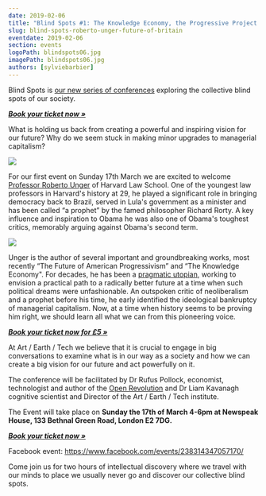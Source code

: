 ```yaml
---
date: 2019-02-06
title: "Blind Spots #1: The Knowledge Economy, the Progressive Project and the Future of Britain with Roberto Unger"
slug: blind-spots-roberto-unger-future-of-britain
eventdate: 2019-02-06
section: events
logoPath: blindspots06.jpg
imagePath: blindspots06.jpg
authors: [sylviebarbier]
---
```


Blind Spots is [our new series of conferences][blindspots] exploring the collective blind spots of our society.

***[Book your ticket now &raquo;][book]***

What is holding us back from creating a powerful and inspiring vision for our future? Why do we seem stuck in making minor upgrades to managerial capitalism?

<img src="/images/blindspots06.jpg">

[blindspots]: /institute/blind-spots/
[unger]: http://www.robertounger.com/en/

For our first event on Sunday 17th March we are excited to welcome [Professor Roberto Unger][unger] of Harvard Law School. One of the youngest law professors in Harvard's history at 29, he played a significant role in bringing democracy back to Brazil, served in Lula's government as a minister and has been called “a prophet” by the famed philosopher Richard Rorty. A key influence and inspiration to Obama he was also one of Obama's toughest critics, memorably arguing against Obama's second term.

<img src="/images/roberto-unger.jpg">

Unger is the author of several important and groundbreaking works, most recently “The Future of American Progressivism” and “The Knowledge Economy". For decades, he has been a [pragmatic utopian][utopian], working to envision a practical path to a radically better future at a time when such political dreams were unfashionable. An outspoken critic of neoliberalism and a prophet before his time, he early identified the ideological bankruptcy of managerial capitalism. Now, at a time when history seems to be proving him right, we should learn all what  we can from this pioneering voice.

[utopian]: /2017/10/20/pragmatic-utopians/

***[Book your ticket now for £5 &raquo;][book]***

At Art / Earth / Tech we believe that it is crucial to engage in big conversations to examine what is in our way as a society and how we can create a big vision for our future and act powerfully on it.

The conference will be facilitated by Dr Rufus Pollock, economist, technologist and author of the [Open Revolution][openrev] and Dr Liam Kavanagh cognitive scientist and Director of the Art / Earth / Tech institute.

The Event will take place on **Sunday the 17th of March 4-6pm at Newspeak House, 133 Bethnal Green Road, London E2 7DG.**

***[Book your ticket now &raquo;][book]***

Facebook event: https://www.facebook.com/events/238314347057170/

Come join us for two hours of intellectual discovery where we travel with our minds to place we usually never go and discover our collective blind spots.


[book]: https://ti.to/art-earth-tech/blind-spots-17-march-2019

[openrev]: https://openrevolution.net/
